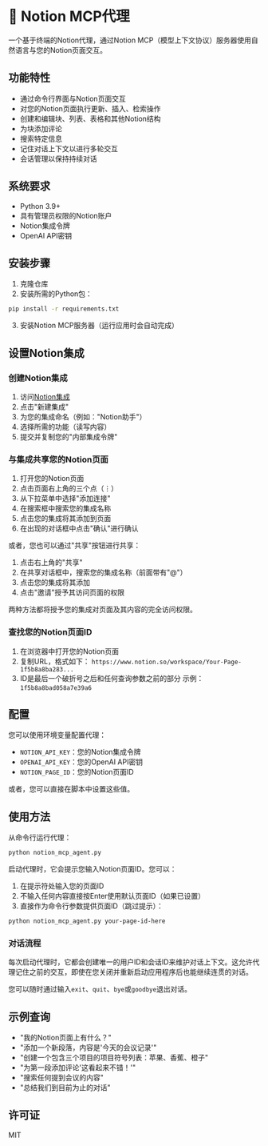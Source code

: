 # 📑 Notion MCP代理

一个基于终端的Notion代理，通过Notion MCP（模型上下文协议）服务器使用自然语言与您的Notion页面交互。

## 功能特性

- 通过命令行界面与Notion页面交互
- 对您的Notion页面执行更新、插入、检索操作
- 创建和编辑块、列表、表格和其他Notion结构
- 为块添加评论
- 搜索特定信息
- 记住对话上下文以进行多轮交互
- 会话管理以保持持续对话

## 系统要求

- Python 3.9+
- 具有管理员权限的Notion账户
- Notion集成令牌
- OpenAI API密钥

## 安装步骤

1. 克隆仓库
2. 安装所需的Python包：

```bash
pip install -r requirements.txt
```

3. 安装Notion MCP服务器（运行应用时会自动完成）

## 设置Notion集成

### 创建Notion集成

1. 访问[Notion集成](https://www.notion.so/my-integrations)
2. 点击"新建集成"
3. 为您的集成命名（例如："Notion助手"）
4. 选择所需的功能（读写内容）
5. 提交并复制您的"内部集成令牌"

### 与集成共享您的Notion页面

1. 打开您的Notion页面
2. 点击页面右上角的三个点（⋮）
3. 从下拉菜单中选择"添加连接"
4. 在搜索框中搜索您的集成名称
5. 点击您的集成将其添加到页面
6. 在出现的对话框中点击"确认"进行确认

或者，您也可以通过"共享"按钮进行共享：
1. 点击右上角的"共享"
2. 在共享对话框中，搜索您的集成名称（前面带有"@"）
3. 点击您的集成将其添加
4. 点击"邀请"授予其访问页面的权限

两种方法都将授予您的集成对页面及其内容的完全访问权限。

### 查找您的Notion页面ID

1. 在浏览器中打开您的Notion页面
2. 复制URL，格式如下：
   `https://www.notion.so/workspace/Your-Page-1f5b8a8ba283...`
3. ID是最后一个破折号之后和任何查询参数之前的部分
   示例：`1f5b8a8bad058a7e39a6`

## 配置

您可以使用环境变量配置代理：

- `NOTION_API_KEY`：您的Notion集成令牌
- `OPENAI_API_KEY`：您的OpenAI API密钥
- `NOTION_PAGE_ID`：您的Notion页面ID

或者，您可以直接在脚本中设置这些值。

## 使用方法

从命令行运行代理：

```bash
python notion_mcp_agent.py
```

启动代理时，它会提示您输入Notion页面ID。您可以：
1. 在提示符处输入您的页面ID
2. 不输入任何内容直接按Enter使用默认页面ID（如果已设置）
3. 直接作为命令行参数提供页面ID（跳过提示）：

```bash
python notion_mcp_agent.py your-page-id-here
```

### 对话流程

每次启动代理时，它都会创建唯一的用户ID和会话ID来维护对话上下文。这允许代理记住之前的交互，即使在您关闭并重新启动应用程序后也能继续连贯的对话。

您可以随时通过输入`exit`、`quit`、`bye`或`goodbye`退出对话。

## 示例查询

- "我的Notion页面上有什么？"
- "添加一个新段落，内容是'今天的会议记录'"
- "创建一个包含三个项目的项目符号列表：苹果、香蕉、橙子"
- "为第一段添加评论'这看起来不错！'"
- "搜索任何提到会议的内容"
- "总结我们到目前为止的对话"

## 许可证

MIT
